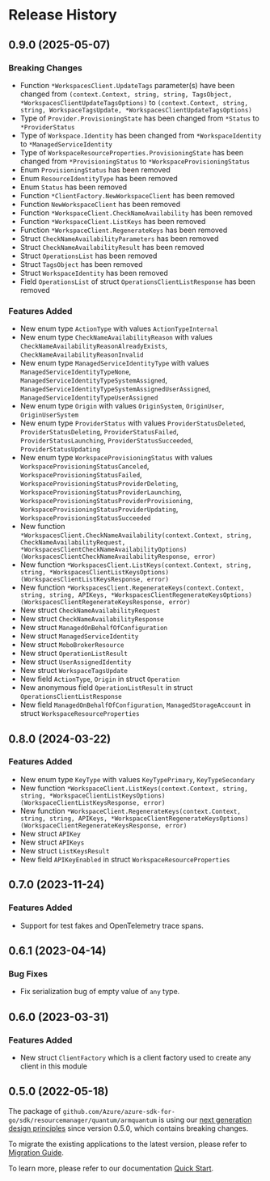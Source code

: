 # Release History

## 0.9.0 (2025-05-07)
### Breaking Changes

- Function `*WorkspacesClient.UpdateTags` parameter(s) have been changed from `(context.Context, string, string, TagsObject, *WorkspacesClientUpdateTagsOptions)` to `(context.Context, string, string, WorkspaceTagsUpdate, *WorkspacesClientUpdateTagsOptions)`
- Type of `Provider.ProvisioningState` has been changed from `*Status` to `*ProviderStatus`
- Type of `Workspace.Identity` has been changed from `*WorkspaceIdentity` to `*ManagedServiceIdentity`
- Type of `WorkspaceResourceProperties.ProvisioningState` has been changed from `*ProvisioningStatus` to `*WorkspaceProvisioningStatus`
- Enum `ProvisioningStatus` has been removed
- Enum `ResourceIdentityType` has been removed
- Enum `Status` has been removed
- Function `*ClientFactory.NewWorkspaceClient` has been removed
- Function `NewWorkspaceClient` has been removed
- Function `*WorkspaceClient.CheckNameAvailability` has been removed
- Function `*WorkspaceClient.ListKeys` has been removed
- Function `*WorkspaceClient.RegenerateKeys` has been removed
- Struct `CheckNameAvailabilityParameters` has been removed
- Struct `CheckNameAvailabilityResult` has been removed
- Struct `OperationsList` has been removed
- Struct `TagsObject` has been removed
- Struct `WorkspaceIdentity` has been removed
- Field `OperationsList` of struct `OperationsClientListResponse` has been removed

### Features Added

- New enum type `ActionType` with values `ActionTypeInternal`
- New enum type `CheckNameAvailabilityReason` with values `CheckNameAvailabilityReasonAlreadyExists`, `CheckNameAvailabilityReasonInvalid`
- New enum type `ManagedServiceIdentityType` with values `ManagedServiceIdentityTypeNone`, `ManagedServiceIdentityTypeSystemAssigned`, `ManagedServiceIdentityTypeSystemAssignedUserAssigned`, `ManagedServiceIdentityTypeUserAssigned`
- New enum type `Origin` with values `OriginSystem`, `OriginUser`, `OriginUserSystem`
- New enum type `ProviderStatus` with values `ProviderStatusDeleted`, `ProviderStatusDeleting`, `ProviderStatusFailed`, `ProviderStatusLaunching`, `ProviderStatusSucceeded`, `ProviderStatusUpdating`
- New enum type `WorkspaceProvisioningStatus` with values `WorkspaceProvisioningStatusCanceled`, `WorkspaceProvisioningStatusFailed`, `WorkspaceProvisioningStatusProviderDeleting`, `WorkspaceProvisioningStatusProviderLaunching`, `WorkspaceProvisioningStatusProviderProvisioning`, `WorkspaceProvisioningStatusProviderUpdating`, `WorkspaceProvisioningStatusSucceeded`
- New function `*WorkspacesClient.CheckNameAvailability(context.Context, string, CheckNameAvailabilityRequest, *WorkspacesClientCheckNameAvailabilityOptions) (WorkspacesClientCheckNameAvailabilityResponse, error)`
- New function `*WorkspacesClient.ListKeys(context.Context, string, string, *WorkspacesClientListKeysOptions) (WorkspacesClientListKeysResponse, error)`
- New function `*WorkspacesClient.RegenerateKeys(context.Context, string, string, APIKeys, *WorkspacesClientRegenerateKeysOptions) (WorkspacesClientRegenerateKeysResponse, error)`
- New struct `CheckNameAvailabilityRequest`
- New struct `CheckNameAvailabilityResponse`
- New struct `ManagedOnBehalfOfConfiguration`
- New struct `ManagedServiceIdentity`
- New struct `MoboBrokerResource`
- New struct `OperationListResult`
- New struct `UserAssignedIdentity`
- New struct `WorkspaceTagsUpdate`
- New field `ActionType`, `Origin` in struct `Operation`
- New anonymous field `OperationListResult` in struct `OperationsClientListResponse`
- New field `ManagedOnBehalfOfConfiguration`, `ManagedStorageAccount` in struct `WorkspaceResourceProperties`


## 0.8.0 (2024-03-22)
### Features Added

- New enum type `KeyType` with values `KeyTypePrimary`, `KeyTypeSecondary`
- New function `*WorkspaceClient.ListKeys(context.Context, string, string, *WorkspaceClientListKeysOptions) (WorkspaceClientListKeysResponse, error)`
- New function `*WorkspaceClient.RegenerateKeys(context.Context, string, string, APIKeys, *WorkspaceClientRegenerateKeysOptions) (WorkspaceClientRegenerateKeysResponse, error)`
- New struct `APIKey`
- New struct `APIKeys`
- New struct `ListKeysResult`
- New field `APIKeyEnabled` in struct `WorkspaceResourceProperties`


## 0.7.0 (2023-11-24)
### Features Added

- Support for test fakes and OpenTelemetry trace spans.


## 0.6.1 (2023-04-14)
### Bug Fixes

- Fix serialization bug of empty value of `any` type.


## 0.6.0 (2023-03-31)
### Features Added

- New struct `ClientFactory` which is a client factory used to create any client in this module


## 0.5.0 (2022-05-18)

The package of `github.com/Azure/azure-sdk-for-go/sdk/resourcemanager/quantum/armquantum` is using our [next generation design principles](https://azure.github.io/azure-sdk/general_introduction.html) since version 0.5.0, which contains breaking changes.

To migrate the existing applications to the latest version, please refer to [Migration Guide](https://aka.ms/azsdk/go/mgmt/migration).

To learn more, please refer to our documentation [Quick Start](https://aka.ms/azsdk/go/mgmt).